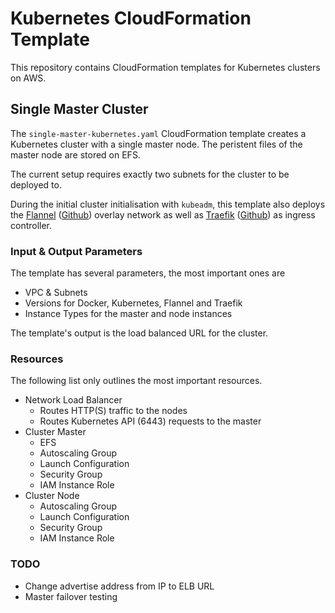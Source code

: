 # Kubernetes CloudFormation Template

This repository contains CloudFormation templates for Kubernetes clusters on AWS.

## Single Master Cluster

The `single-master-kubernetes.yaml` CloudFormation template creates a Kubernetes cluster with a single master node. The peristent files of the master node are stored on EFS.

The current setup requires exactly two subnets for the cluster to be deployed to.

During the initial cluster initialisation with `kubeadm`, this template also deploys the [Flannel](https://coreos.com/flannel/docs/latest/) ([Github](https://github.com/coreos/flannel)) overlay network as well as [Traefik](https://traefik.io/) ([Github](https://github.com/containous/traefik)) as ingress controller.

### Input & Output Parameters

The template has several parameters, the most important ones are

- VPC & Subnets
- Versions for Docker, Kubernetes, Flannel and Traefik
- Instance Types for the master and node instances

The template's output is the load balanced URL for the cluster.

### Resources

The following list only outlines the most important resources.

- Network Load Balancer
  - Routes HTTP(S) traffic to the nodes
  - Routes Kubernetes API (6443) requests to the master
- Cluster Master
  - EFS
  - Autoscaling Group
  - Launch Configuration
  - Security Group
  - IAM Instance Role
- Cluster Node
  - Autoscaling Group
  - Launch Configuration
  - Security Group
  - IAM Instance Role

### TODO

- Change advertise address from IP to ELB URL
- Master failover testing

